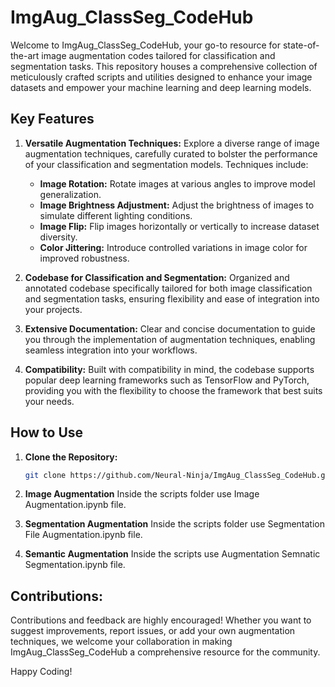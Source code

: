 # ImgAug_ClassSeg_CodeHub

Welcome to ImgAug_ClassSeg_CodeHub, your go-to resource for state-of-the-art image augmentation codes tailored for classification and segmentation tasks. This repository houses a comprehensive collection of meticulously crafted scripts and utilities designed to enhance your image datasets and empower your machine learning and deep learning models.

## Key Features

1. **Versatile Augmentation Techniques:** Explore a diverse range of image augmentation techniques, carefully curated to bolster the performance of your classification and segmentation models. Techniques include:
   - **Image Rotation:** Rotate images at various angles to improve model generalization.
   - **Image Brightness Adjustment:** Adjust the brightness of images to simulate different lighting conditions.
   - **Image Flip:** Flip images horizontally or vertically to increase dataset diversity.
   - **Color Jittering:** Introduce controlled variations in image color for improved robustness.

2. **Codebase for Classification and Segmentation:** Organized and annotated codebase specifically tailored for both image classification and segmentation tasks, ensuring flexibility and ease of integration into your projects.

3. **Extensive Documentation:** Clear and concise documentation to guide you through the implementation of augmentation techniques, enabling seamless integration into your workflows.

4. **Compatibility:** Built with compatibility in mind, the codebase supports popular deep learning frameworks such as TensorFlow and PyTorch, providing you with the flexibility to choose the framework that best suits your needs.

## How to Use

1. **Clone the Repository:**
   ```bash
   git clone https://github.com/Neural-Ninja/ImgAug_ClassSeg_CodeHub.git

2. **Image Augmentation**
   Inside the scripts folder use Image Augmentation.ipynb file.

3. **Segmentation Augmentation**
   Inside the scripts folder use Segmentation File Augmentation.ipynb file.

4. **Semantic Augmentation**
   Inside the scripts use Augmentation Semnatic Segmentation.ipynb file.
   
## Contributions:

Contributions and feedback are highly encouraged! Whether you want to suggest improvements, report issues, or add your own augmentation techniques, we welcome your collaboration in making ImgAug_ClassSeg_CodeHub a comprehensive resource for the community.

Happy Coding!
